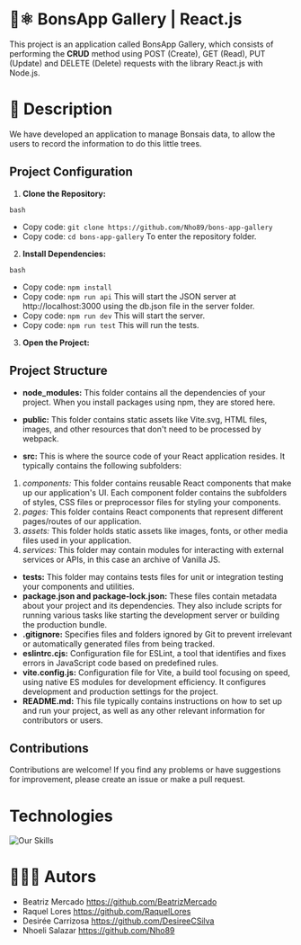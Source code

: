 # :seedling:⚛️ BonsApp Gallery | React.js 
This project is an application called BonsApp Gallery, which consists of performing the __CRUD__ method using POST (Create), GET (Read), PUT (Update) and DELETE (Delete) requests with the library React.js with Node.js.

# 🧾 Description 
We have developed an application to manage Bonsais data, to allow the users to record the information to do this little trees.

## Project Configuration

1. **Clone the Repository:**

`bash`
* Copy code: `git clone https://github.com/Nho89/bons-app-gallery`
* Copy code: `cd bons-app-gallery`
To enter the repository folder.

2. **Install Dependencies:** 

`bash`
* Copy code: `npm install`
* Copy code: `npm run api`
This will start the JSON server at http://localhost:3000 using the db.json file in the server folder.
* Copy code: `npm run dev`
This will start the server.
* Copy code: `npm run test`
This will run the tests.

3. **Open the Project:**

## Project Structure
* __node_modules:__ This folder contains all the dependencies of your project. When you install packages using npm, they are stored here.

* __public:__ This folder contains static assets like Vite.svg, HTML files, images, and other resources that don't need to be processed by webpack. 

* __src:__ This is where the source code of your React application resides. It typically contains the following subfolders:

1. *components:* This folder contains reusable React components that make up our application's UI. Each component folder contains the subfolders of styles, CSS files or preprocessor files for styling your components.
2. *pages:* This folder contains React components that represent different pages/routes of our application.
3. *assets:* This folder holds static assets like images, fonts, or other media files used in your application.
4. *services:* This folder may contain modules for interacting with external services or APIs, in this case an archive of Vanilla JS.

* __tests:__ This folder may contains tests files for unit or integration testing your components and utilities.
* __package.json and package-lock.json:__ These files contain metadata about your project and its dependencies. They also include scripts for running various tasks like starting the development server or building the production bundle.
* __.gitignore:__ Specifies files and folders ignored by Git to prevent irrelevant or automatically generated files from being tracked.
* __eslintrc.cjs:__ Configuration file for ESLint, a tool that identifies and fixes errors in JavaScript code based on predefined rules.
* __vite.config.js:__ Configuration file for Vite, a build tool focusing on speed, using native ES modules for development efficiency. It configures development and production settings for the project.
* __README.md:__ This file typically contains instructions on how to set up and run your project, as well as any other relevant information for contributors or users.

## Contributions
Contributions are welcome! If you find any problems or have suggestions for improvement, please create an issue or make a pull request.

# Technologies 
![Our Skills](https://skillicons.dev/icons?i=html,css,js,git,figma,github,vite,discord,react)

# 🧙🏻‍♀️ Autors 

 - Beatriz Mercado  https://github.com/BeatrizMercado
 - Raquel Lores  https://github.com/RaquelLores
 - Desirée Carrizosa  https://github.com/DesireeCSilva
 - Nhoeli Salazar https://github.com/Nho89

